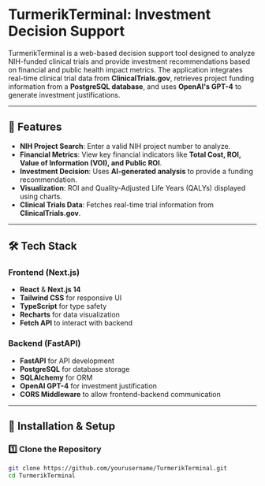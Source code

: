 # **TurmerikTerminal: Investment Decision Support**

TurmerikTerminal is a web-based decision support tool designed to analyze NIH-funded clinical trials and provide investment recommendations based on financial and public health impact metrics. The application integrates real-time clinical trial data from **ClinicalTrials.gov**, retrieves project funding information from a **PostgreSQL database**, and uses **OpenAI's GPT-4** to generate investment justifications.

---

## **🚀 Features**
- **NIH Project Search**: Enter a valid NIH project number to analyze.
- **Financial Metrics**: View key financial indicators like **Total Cost, ROI, Value of Information (VOI), and Public ROI**.
- **Investment Decision**: Uses **AI-generated analysis** to provide a funding recommendation.
- **Visualization**: ROI and Quality-Adjusted Life Years (QALYs) displayed using charts.
- **Clinical Trials Data**: Fetches real-time trial information from **ClinicalTrials.gov**.

---

## **🛠 Tech Stack**
### **Frontend (Next.js)**
- **React** & **Next.js 14**
- **Tailwind CSS** for responsive UI
- **TypeScript** for type safety
- **Recharts** for data visualization
- **Fetch API** to interact with backend

### **Backend (FastAPI)**
- **FastAPI** for API development
- **PostgreSQL** for database storage
- **SQLAlchemy** for ORM
- **OpenAI GPT-4** for investment justification
- **CORS Middleware** to allow frontend-backend communication

---

## **📌 Installation & Setup**
### **1️⃣ Clone the Repository**
```sh
git clone https://github.com/yourusername/TurmerikTerminal.git
cd TurmerikTerminal
